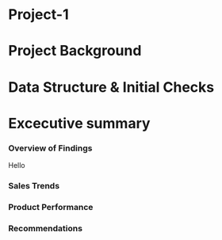 # Project-1
# Project Background

# Data Structure & Initial Checks
# Excecutive summary
### Overview of Findings
Hello
### Sales Trends
### Product Performance
### Recommendations
